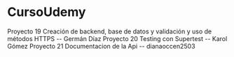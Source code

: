 # CursoUdemy

Proyecto 19 Creación de backend, base de datos y validación y uso de métodos HTTPS -- Germán Díaz
Proyecto 20 Testing con Supertest -- Karol Gómez
Proyecto 21 Documentacion de la Api -- dianaoccen2503

